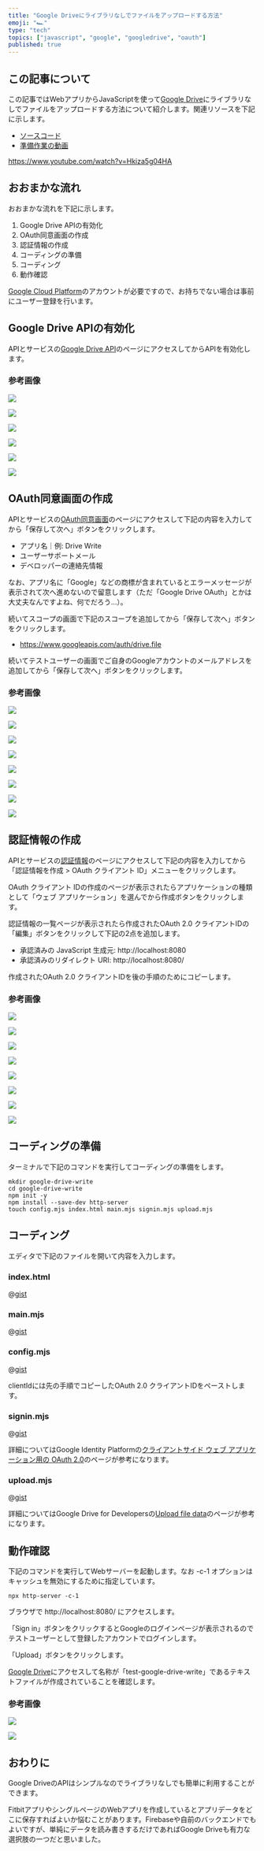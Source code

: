 ```yaml
---
title: "Google Driveにライブラリなしでファイルをアップロードする方法"
emoji: "🏎"
type: "tech"
topics: ["javascript", "google", "googledrive", "oauth"]
published: true
---
```


## この記事について

この記事ではWebアプリからJavaScriptを使って[Google Drive](https://www.google.com/drive/)にライブラリなしでファイルをアップロードする方法について紹介します。関連リソースを下記に示します。

- [ソースコード](https://gist.github.com/tatsuyasusukida/5fcae93f75a5ccc0e43a1d6a86ef223c)
- [準備作業の動画](https://www.youtube.com/watch?v=Hkiza5g04HA)

https://www.youtube.com/watch?v=Hkiza5g04HA



## おおまかな流れ

おおまかな流れを下記に示します。

1. Google Drive APIの有効化
2. OAuth同意画面の作成
3. 認証情報の作成
4. コーディングの準備
5. コーディング
6. 動作確認

[Google Cloud Platform](https://console.cloud.google.com/)のアカウントが必要ですので、お持ちでない場合は事前にユーザー登録を行います。



## Google Drive APIの有効化

APIとサービスの[Google Drive API](https://console.cloud.google.com/apis/library/drive.googleapis.com)のページにアクセスしてからAPIを有効化します。

### 参考画像

![](/images/articles/google-drive-write/img-api-01.jpg)

![](/images/articles/google-drive-write/img-api-02.jpg)

![](/images/articles/google-drive-write/img-api-03.jpg)

![](/images/articles/google-drive-write/img-api-04.jpg)

![](/images/articles/google-drive-write/img-api-05.jpg)

![](/images/articles/google-drive-write/img-api-06.jpg)



## OAuth同意画面の作成

APIとサービスの[OAuth同意画面](https://console.cloud.google.com/apis/credentials/consent)のページにアクセスして下記の内容を入力してから「保存して次へ」ボタンをクリックします。

- アプリ名｜例: Drive Write
- ユーザーサポートメール
- デベロッパーの連絡先情報

なお、アプリ名に「Google」などの商標が含まれているとエラーメッセージが表示されて次へ進めないので留意します（ただ「Google Drive OAuth」とかは大丈夫なんですよね、何でだろう...）。

続いてスコープの画面で下記のスコープを追加してから「保存して次へ」ボタンをクリックします。

- https://www.googleapis.com/auth/drive.file

続いてテストユーザーの画面でご自身のGoogleアカウントのメールアドレスを追加してから「保存して次へ」ボタンをクリックします。

### 参考画像

![](/images/articles/google-drive-write/img-oauth-01.jpg)

![](/images/articles/google-drive-write/img-oauth-02.jpg)

![](/images/articles/google-drive-write/img-oauth-03.jpg)

![](/images/articles/google-drive-write/img-oauth-04.jpg)

![](/images/articles/google-drive-write/img-oauth-05.jpg)

![](/images/articles/google-drive-write/img-oauth-06.jpg)

![](/images/articles/google-drive-write/img-oauth-07.jpg)

![](/images/articles/google-drive-write/img-oauth-08.jpg)



## 認証情報の作成

APIとサービスの[認証情報](https://console.cloud.google.com/apis/credentials)のページにアクセスして下記の内容を入力してから「認証情報を作成 > OAuth クライアント ID」メニューをクリックします。

OAuth クライアント IDの作成のページが表示されたらアプリケーションの種類として「ウェブ アプリケーション」を選んでから作成ボタンをクリックします。

認証情報の一覧ページが表示されたら作成されたOAuth 2.0 クライアントIDの「編集」ボタンをクリックして下記の2点を追加します。

- 承認済みの JavaScript 生成元: http://localhost:8080
- 承認済みのリダイレクト URI: http://localhost:8080/

作成されたOAuth 2.0 クライアントIDを後の手順のためにコピーします。

### 参考画像

![](/images/articles/google-drive-write/img-client-01.jpg)

![](/images/articles/google-drive-write/img-client-02.jpg)

![](/images/articles/google-drive-write/img-client-03.jpg)

![](/images/articles/google-drive-write/img-client-04.jpg)

![](/images/articles/google-drive-write/img-client-05.jpg)

![](/images/articles/google-drive-write/img-client-06.jpg)

![](/images/articles/google-drive-write/img-client-07.jpg)

![](/images/articles/google-drive-write/img-client-08.jpg)



## コーディングの準備

ターミナルで下記のコマンドを実行してコーディングの準備をします。

```shell
mkdir google-drive-write
cd google-drive-write
npm init -y
npm install --save-dev http-server
touch config.mjs index.html main.mjs signin.mjs upload.mjs
```



## コーディング

エディタで下記のファイルを開いて内容を入力します。

### index.html

@[gist](https://gist.github.com/tatsuyasusukida/5fcae93f75a5ccc0e43a1d6a86ef223c?file=index.html)

### main.mjs

@[gist](https://gist.github.com/tatsuyasusukida/5fcae93f75a5ccc0e43a1d6a86ef223c?file=main.mjs)

### config.mjs

@[gist](https://gist.github.com/tatsuyasusukida/5fcae93f75a5ccc0e43a1d6a86ef223c?file=config.example.mjs)

clientIdには先の手順でコピーしたOAuth 2.0 クライアントIDをペーストします。

### signin.mjs

@[gist](https://gist.github.com/tatsuyasusukida/5fcae93f75a5ccc0e43a1d6a86ef223c?file=signin.mjs)

詳細についてはGoogle Identity Platformの[クライアントサイド ウェブ アプリケーション用の OAuth 2.0](https://developers.google.com/identity/protocols/oauth2/javascript-implicit-flow)のページが参考になります。

### upload.mjs

@[gist](https://gist.github.com/tatsuyasusukida/5fcae93f75a5ccc0e43a1d6a86ef223c?file=upload.mjs)

詳細についてはGoogle Drive for Developersの[Upload file data](https://developers.google.com/drive/api/guides/manage-uploads)のページが参考になります。




## 動作確認

下記のコマンドを実行してWebサーバーを起動します。なお -c-1 オプションはキャッシュを無効にするために指定しています。

```shell
npx http-server -c-1
```

ブラウザで http://localhost:8080/ にアクセスします。

「Sign in」ボタンをクリックするとGoogleのログインページが表示されるのでテストユーザーとして登録したアカウントでログインします。

「Upload」ボタンをクリックします。

[Google Drive](https://drive.google.com/drive/)にアクセスして名称が「test-google-drive-write」であるテキストファイルが作成されていることを確認します。

### 参考画像

![](/images/articles/google-drive-write/img-check-01.png)

![](/images/articles/google-drive-write/img-check-02.png)




## おわりに

Google DriveのAPIはシンプルなのでライブラリなしでも簡単に利用することができます。

FitbitアプリやシングルページのWebアプリを作成しているとアプリデータをどこに保存すればよいか悩むことがあります。Firebaseや自前のバックエンドでもよいですが、単純にデータを読み書きするだけであればGoogle Driveも有力な選択肢の一つだと思いました。
